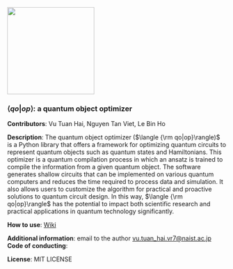 

<img width = '200px' src = './logo.png'/>

### $\langle qo|op\rangle$: a quantum object optimizer

**Contributors**: Vu Tuan Hai, Nguyen Tan Viet, Le Bin Ho

**Description**: The quantum object optimizer ($\langle {\rm qo|op}\rangle)$ is a Python library that offers a framework for optimizing quantum circuits to represent quantum objects such as quantum states and Hamiltonians. This optimizer is a quantum compilation process in which an ansatz is trained to compile the information from a given quantum object. The software generates shallow circuits that can be implemented on various quantum computers and reduces the time required to process data and simulation. It also allows users to customize the algorithm for practical and proactive solutions to quantum circuit design. In this way, $\langle {\rm qo|op}\rangle$ has the potential to impact both scientific research and practical applications in quantum technology significantly.

**How to use**: [Wiki](https://github.com/vutuanhai237/qoop/wiki)

**Additional information**: email to the author vu.tuan_hai.vr7@naist.ac.jp
**Code of conducting**:

**License**: MIT LICENSE
